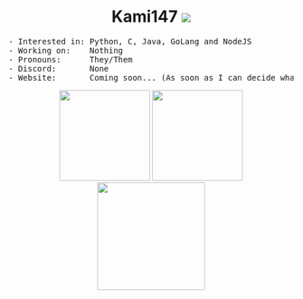 <h1 align="center">
Kami147 <img src="https://komarev.com/ghpvc/?username=Kami147" />
</h1>

<pre>
- Interested in: Python, C, Java, GoLang and NodeJS
- Working on:    Nothing
- Pronouns:      They/Them
- Discord:       None
- Website:       Coming soon... (As soon as I can decide what to put on it)
</pre>

<p align="center">
<img height= "160" src="https://github-readme-stats.vercel.app/api?username=Kami147&show_icons=true&include_all_commits=true" />
<img height= "160" src="https://github-readme-stats.vercel.app/api/top-langs/?username=Kami147&layout=compact" />
<img height= "190" src="https://github-readme-streak-stats.herokuapp.com/?user=Kami147&theme=dark" />
</p>

